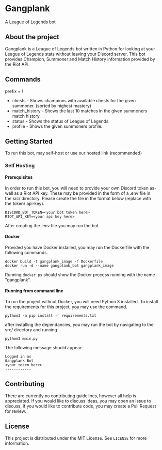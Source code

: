 # Gangplank
A League of Legends bot

## About the project

Gangplank is a League of Legends bot written in Python for looking at your League of Legends stats without
leaving your Discord server. This bot provides Champion, Summoner and Match History information provided
by the Riot API.

## Commands

prefix = !

* chests <summoner> - Shows champions with available chests for the given summoner. (sorted by highest mastery)
* match_history <summoner> - Shows the last 10 matches in the given summoners match history.
* status - Shows the status of League of Legends.
* profile - Shows the given summoners profile.

## Getting Started

To run this bot, may self-host or use our hosted link (recommended)

### Self Hosting

#### Prerequisites

In order to run this bot, you will need to provide your own Discord token as-well as a Riot API key. These may be provided in the form of a .env file in the src/ directory. Please create the file in the format below (replace <your token here> with the token/ api-key).

```
DISCORD_BOT_TOKEN=<your bot token here>
RIOT_API_KEY=<your api key here>
```

After creating the .env file you may run the bot.


#### Docker

Provided you have Docker installed, you may run the Dockerfile with the following commands.

```
docker build -t gangplank_image -f Dockerfile .
docker run -d --name gangplank_bot gangplank_image
```

Running `docker ps` should show the Docker process running with the name "gangplank".

#### Running from command line

To run the project without Docker, you will need Python 3 installed. To install the requirements for this project, you may use the command.

```
python3 -m pip install -r requirements.txt
```

after installing the dependancies, you may run the bot by navigating to the src/ directory and running 

```
python3 main.py
```

The following message should appear:

```
Logged in as
Gangplank Bot
<your_token_here>
------------
```

## Contributing

There are currently no contributing guidelines, however all help is appreciated. If you would like to discuss ideas, you may open an Issue to discuss, if you would like to contribute code, you may create a Pull Request for review.

## License

This project is distributed under the MIT License. See `LICENSE` for more information.